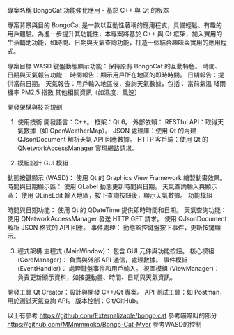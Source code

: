 專案名稱
BongoCat 功能強化應用 - 基於 C++ 與 Qt 的版本

專案背景與目的
BongoCat 是一款以互動性著稱的應用程式，具備輕鬆、有趣的用戶體驗。為進一步提升其功能性，本專案將基於 C++ 與 Qt 框架，加入實用的生活輔助功能，如時間、日期與天氣查詢功能，打造一個結合趣味與實用的應用程式。

專案目標
WASD 鍵盤動態顯示功能：保持原有 BongoCat 的互動特色。
時間、日期與天氣報告功能：
時間報告：顯示用戶所在地區的即時時間。
日期報告：提供當前日期。
天氣報告：用戶輸入地區後，查詢天氣數據，包括：
當前氣溫
降雨機率
PM2.5 指數
其他相關資訊（如濕度、風速）


開發架構與技術規劃
1. 使用技術
開發語言：C++。
框架：Qt 6。
外部依賴：
RESTful API：取得天氣數據（如 OpenWeatherMap）。
JSON 處理庫：使用 Qt 的內建 QJsonDocument 解析天氣 API 回應數據。
HTTP 客戶端：使用 Qt 的 QNetworkAccessManager 實現網路請求。

2. 模組設計
GUI 模組

動態按鍵顯示 (WASD)：
使用 Qt 的 Graphics View Framework 繪製動畫效果。
時間與日期顯示區：
使用 QLabel 動態更新時間與日期。
天氣查詢輸入與顯示區：
使用 QLineEdit 輸入地區，按下查詢按鈕後，顯示天氣數據。
功能模組

時間與日期功能：
使用 Qt 的 QDateTime 提供即時時間和日期。
天氣查詢功能：
使用 QNetworkAccessManager 發送 HTTP GET 請求。
使用 QJsonDocument 解析 JSON 格式的 API 回應。
事件處理：
動態監控鍵盤按下事件，更新按鍵顯示。

3. 程式架構
主程式 (MainWindow)：
包含 GUI 元件與功能按鈕。
核心模組 (CoreManager)：
負責與外部 API 通信，處理數據。
事件模組 (EventHandler)：
處理鍵盤事件和用戶輸入。
視圖模組 (ViewManager)：
負責更新顯示資料，如按鍵動畫、時間、日期與天氣資訊。

開發工具
Qt Creator：設計與開發 C++/Qt 專案。
API 測試工具：如 Postman，用於測試天氣查詢 API。
版本控制：Git/GitHub。

以上有參考
https://github.com/Externalizable/bongo.cat
參考喵喵叫的部分
https://github.com/MMmmmoko/Bongo-Cat-Mver
參考WASD的控制
